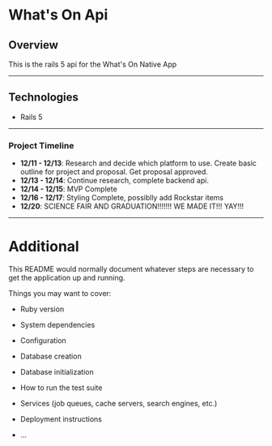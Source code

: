<h1 align="left">What's On Api</h1>

## Overview

This is the rails 5 api for the What's On Native App 

---

## Technologies

- Rails 5

---

### Project Timeline 

- **12/11 - 12/13**: Research and decide which platform to use. Create basic outline for project and proposal. Get proposal approved. 
- **12/13 - 12/14**: Continue research, complete backend api.
- **12/14 - 12/15**: MVP Complete
- **12/16 - 12/17**: Styling Complete, possiblly add Rockstar items
- **12/20**: SCIENCE FAIR AND GRADUATION!!!!!!! WE MADE IT!!! YAY!!!

---

# Additional

This README would normally document whatever steps are necessary to get the
application up and running.

Things you may want to cover:

* Ruby version

* System dependencies

* Configuration

* Database creation

* Database initialization

* How to run the test suite

* Services (job queues, cache servers, search engines, etc.)

* Deployment instructions

* ...
